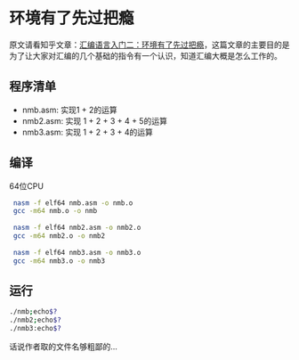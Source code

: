 # 环境有了先过把瘾

原文请看知乎文章：[汇编语言入门二：环境有了先过把瘾](https://zhuanlan.zhihu.com/p/23639191)，这篇文章的主要目的是为了让大家对汇编的几个基础的指令有一个认识，知道汇编大概是怎么工作的。

## 程序清单

- nmb.asm: 实现1 + 2的运算
- nmb2.asm: 实现 1 + 2 + 3 + 4 + 5的运算
- nmb3.asm:  实现 1 + 2 + 3 + 4的运算

## 编译

64位CPU

```bash
 nasm -f elf64 nmb.asm -o nmb.o
 gcc -m64 nmb.o -o nmb
 
 nasm -f elf64 nmb2.asm -o nmb2.o
 gcc -m64 nmb2.o -o nmb2
 
 nasm -f elf64 nmb3.asm -o nmb3.o
 gcc -m64 nmb3.o -o nmb3
```

## 运行

```bash
./nmb;echo$?
./nmb2;echo$?
./nmb3:echo$?
```

话说作者取的文件名够粗鄙的...
